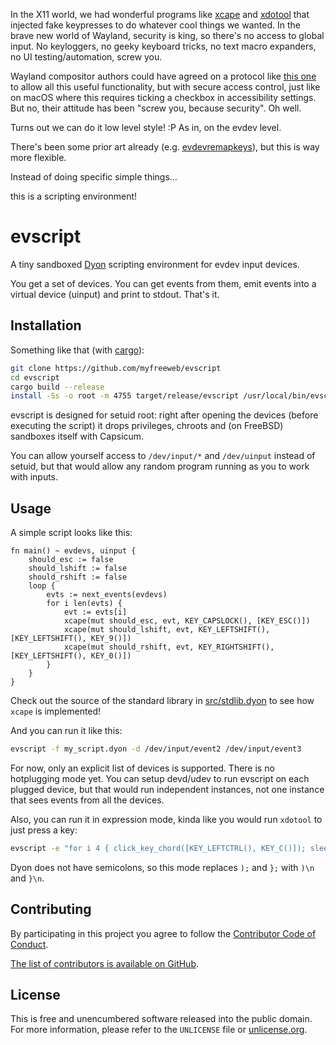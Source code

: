 In the X11 world, we had wonderful programs like [xcape] and [xdotool] that injected fake keypresses to do whatever cool things we wanted.
In the brave new world of Wayland, security is king, so there's no access to global input.
No keyloggers, no geeky keyboard tricks, no text macro expanders, no UI testing/automation, screw you.

Wayland compositor authors could have agreed on a protocol like [this one](https://gist.github.com/myfreeweb/7c656d535ae1c5a1336f29d2c1473726) to allow all this useful functionality, but with secure access control, just like on macOS where this requires ticking a checkbox in accessibility settings.
But no, their attitude has been "screw you, because security".
Oh well.

Turns out we can do it low level style! :P
As in, on the evdev level.

There's been some prior art already (e.g. [evdevremapkeys]), but this is way more flexible.

Instead of doing specific simple things…

this is a scripting environment!

[xcape]: https://github.com/alols/xcape
[xdotool]: https://github.com/jordansissel/xdotool
[evdevremapkeys]: https://github.com/philipl/evdevremapkeys

# evscript

A tiny sandboxed [Dyon] scripting environment for evdev input devices.

You get a set of devices.
You can get events from them, emit events into a virtual device (uinput) and print to stdout.
That's it.

[Dyon]: https://github.com/PistonDevelopers/dyon

## Installation

Something like that (with [cargo]):

```bash
git clone https://github.com/myfreeweb/evscript
cd evscript
cargo build --release
install -Ss -o root -m 4755 target/release/evscript /usr/local/bin/evscript
```

evscript is designed for setuid root: right after opening the devices (before executing the script) it drops privileges, chroots and (on FreeBSD) sandboxes itself with Capsicum.

You can allow yourself access to `/dev/input/*` and `/dev/uinput` instead of setuid, but that would allow any random program running as you to work with inputs.

[cargo]: http://doc.crates.io/index.html

## Usage

A simple script looks like this:

```dyon
fn main() ~ evdevs, uinput {
    should_esc := false
    should_lshift := false
    should_rshift := false
    loop {
        evts := next_events(evdevs)
        for i len(evts) {
            evt := evts[i]
            xcape(mut should_esc, evt, KEY_CAPSLOCK(), [KEY_ESC()])
            xcape(mut should_lshift, evt, KEY_LEFTSHIFT(), [KEY_LEFTSHIFT(), KEY_9()])
            xcape(mut should_rshift, evt, KEY_RIGHTSHIFT(), [KEY_LEFTSHIFT(), KEY_0()])
        }
    }
}
```

Check out the source of the standard library in [src/stdlib.dyon](https://github.com/myfreeweb/evscript/blob/master/src/stdlib.dyon) to see how `xcape` is implemented!

And you can run it like this:

```bash
evscript -f my_script.dyon -d /dev/input/event2 /dev/input/event3
```

For now, only an explicit list of devices is supported.
There is no hotplugging mode yet.
You can setup devd/udev to run evscript on each plugged device, but that would run independent instances, not one instance that sees events from all the devices.

Also, you can run it in expression mode, kinda like you would run `xdotool` to just press a key:

```bash
evscript -e "for i 4 { click_key_chord([KEY_LEFTCTRL(), KEY_C()]); sleep(0.3); }"
```

Dyon does not have semicolons, so this mode replaces `);` and `};` with `)\n` and `}\n`.

## Contributing

By participating in this project you agree to follow the [Contributor Code of Conduct](https://www.contributor-covenant.org/version/1/4/).

[The list of contributors is available on GitHub](https://github.com/myfreeweb/evscript/graphs/contributors).

## License

This is free and unencumbered software released into the public domain.  
For more information, please refer to the `UNLICENSE` file or [unlicense.org](http://unlicense.org).

